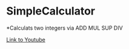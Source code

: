 # SimpleCalculator
*Calculats two integers via ADD MUL SUP DIV

[Link to Youtube](https://www.youtube.com/watch?v=-GoqPrxM8TQ)

